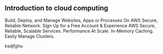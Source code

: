 ## Introduction to cloud computing

Build, Deploy, and Manage Websites, Apps or Processes On AWS Secure, Reliable Network. Sign Up for a Free Account & Experience AWS Secure, Reliable, Scalable Services. Performance At Scale. In-Memory Caching. Easily Manage Clusters.

ksdjfghu
